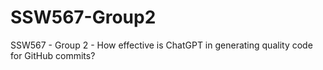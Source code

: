 # SSW567-Group2

SSW567 - Group 2 - How effective is ChatGPT in generating quality code for GitHub commits?
